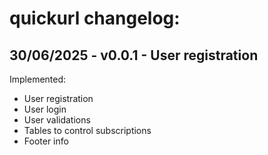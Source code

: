 # quickurl changelog:

## 30/06/2025 - v0.0.1 - User registration
Implemented:
- User registration
- User login
- User validations
- Tables to control subscriptions
- Footer info